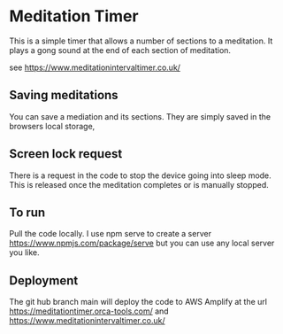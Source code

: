 # Meditation Timer

This is a simple timer that allows a number of sections to a meditation.
It plays a gong sound at the end of each section of meditation.

see https://www.meditationintervaltimer.co.uk/

## Saving meditations

You can save a mediation and its sections. They are simply saved in the browsers local storage,

## Screen lock request

There is a request in the code to stop the device going into sleep mode. This is released once the meditation completes or is manually stopped. 

## To run 

Pull the code locally. I use npm serve to create a server
https://www.npmjs.com/package/serve but you can use any local server you like.

## Deployment 

The git hub branch main will deploy the code to AWS Amplify at the url https://meditationtimer.orca-tools.com/ and https://www.meditationintervaltimer.co.uk/  